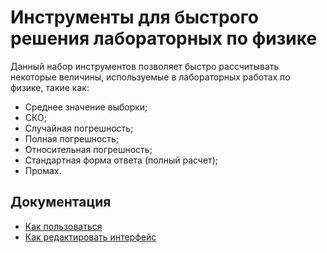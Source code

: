 # Инструменты для быстрого решения лабораторных по физике

Данный набор инструментов позволяет быстро рассчитывать некоторые величины, используемые в лабораторных работах по физике, такие как:
* Среднее значение выборки;
* СКО;
* Случайная погрешность;
* Полная погрешность;
* Относительная погрешность;
* Стандартная форма ответа (полный расчет);
* Промах.

## Документация

- [Как пользоваться](/docs/howto.md)
- [Как редактировать интерфейс](/docs/interface.md)
